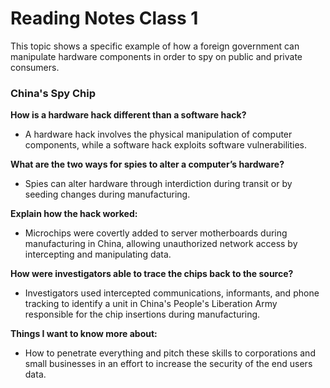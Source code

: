 # Reading Notes Class 1

This topic shows a specific example of how a foreign government can manipulate hardware components in order to spy on public and private consumers.  

### China's Spy Chip

**How is a hardware hack different than a software hack?**
- A hardware hack involves the physical manipulation of computer components, while a software hack exploits software vulnerabilities.

**What are the two ways for spies to alter a computer’s hardware?**
- Spies can alter hardware through interdiction during transit or by seeding changes during manufacturing.

**Explain how the hack worked:**
- Microchips were covertly added to server motherboards during manufacturing in China, allowing unauthorized network access by intercepting and manipulating data.

**How were investigators able to trace the chips back to the source?**
- Investigators used intercepted communications, informants, and phone tracking to identify a unit in China's People's Liberation Army responsible for the chip insertions during manufacturing.

**Things I want to know more about:**
- How to penetrate everything and pitch these skills to corporations and small businesses in an effort to increase the security of the end users data.

